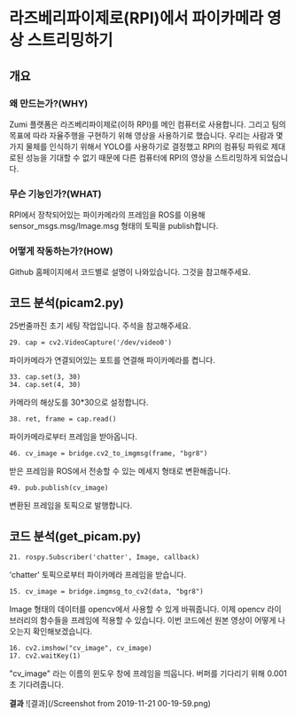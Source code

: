라즈베리파이제로(RPI)에서 파이카메라 영상 스트리밍하기
==================

## 개요

### 왜 만드는가?(WHY) 

Zumi 플랫폼은 라즈베리파이제로(이하 RPI)를 메인 컴퓨터로 사용합니다. 그리고 팀의 목표에 따라 자율주행을 구현하기 위해 영상을 사용하기로 했습니다. 우리는 사람과 몇 가지 물체를 인식하기 위해서 YOLO를 사용하기로 결정했고 RPI의 컴퓨팅 파워로 제대로된 성능을 기대할 수 없기 때문에 다른 컴퓨터에 RPI의 영상을 스트리밍하게 되었습니다. 

### 무슨 기능인가?(WHAT) 

RPI에서 장착되어있는 파이카메라의 프레임을 ROS를 이용해 sensor_msgs.msg/Image.msg 형태의 토픽을 publish합니다. 

### 어떻게 작동하는가?(HOW) 

Github 홈페이지에서 코드별로 설명이 나와있습니다. 그것을 참고해주세요. 

## 코드 분석(picam2.py)

25번줄까진 초기 세팅 작업입니다. 주석을 참고해주세요.

    29. cap = cv2.VideoCapture('/dev/video0') 

파이카메라가 연결되어있는 포트를 연결해 파이카메라를 켭니다.

    33. cap.set(3, 30)
    34. cap.set(4, 30)

카메라의 해상도를 30*30으로 설정합니다.

    38. ret, frame = cap.read()

파이카메라로부터 프레임을 받아옵니다.

    46. cv_image = bridge.cv2_to_imgmsg(frame, "bgr8")

받은 프레임을 ROS에서 전송할 수 있는 메세지 형태로 변환해줍니다.

    49. pub.publish(cv_image)

변환된 프레임을 토픽으로 발행합니다.

## 코드 분석(get_picam.py)

    21. rospy.Subscriber('chatter', Image, callback)
    
'chatter' 토픽으로부터 파이카메라 프레임을 받습니다.

    15. cv_image = bridge.imgmsg_to_cv2(data, "bgr8")
   
Image 형태의 데이터를 opencv에서 사용할 수 있게 바꿔줍니다.
이제 opencv 라이브러리의 함수들을 프레임에 적용할 수 있습니다.
이번 코드에선 원본 영상이 어떻게 나오는지 확인해보겠습니다.

    16. cv2.imshow("cv_image", cv_image)
    17. cv2.waitKey(1)
    
"cv_image" 라는 이름의 윈도우 창에 프레임을 띄웁니다.
버퍼를 기다리기 위해 0.001초 기다려줍니다.

**결과**
![결과](/Screenshot from 2019-11-21 00-19-59.png)
